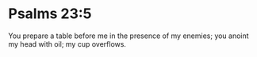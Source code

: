 # Psalms 23:5

You prepare a table before me in the presence of my enemies; you anoint my head with oil; my cup overflows.
